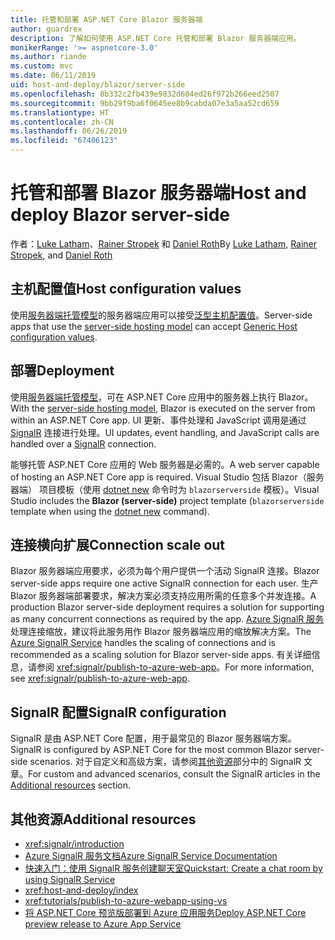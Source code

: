 ```yaml
---
title: 托管和部署 ASP.NET Core Blazor 服务器端
author: guardrex
description: 了解如何使用 ASP.NET Core 托管和部署 Blazor 服务器端应用。
monikerRange: '>= aspnetcore-3.0'
ms.author: riande
ms.custom: mvc
ms.date: 06/11/2019
uid: host-and-deploy/blazor/server-side
ms.openlocfilehash: 8b332c2fb439e9832d604ed26f972b266eed2507
ms.sourcegitcommit: 9bb29f9ba6f0645ee8b9cabda07e3a5aa52cd659
ms.translationtype: HT
ms.contentlocale: zh-CN
ms.lasthandoff: 06/26/2019
ms.locfileid: "67406123"
---
```

# <a name="host-and-deploy-blazor-server-side"></a><span data-ttu-id="6e225-103">托管和部署 Blazor 服务器端</span><span class="sxs-lookup"><span data-stu-id="6e225-103">Host and deploy Blazor server-side</span></span>

<span data-ttu-id="6e225-104">作者：[Luke Latham](https://github.com/guardrex)、[Rainer Stropek](https://www.timecockpit.com) 和 [Daniel Roth](https://github.com/danroth27)</span><span class="sxs-lookup"><span data-stu-id="6e225-104">By [Luke Latham](https://github.com/guardrex), [Rainer Stropek](https://www.timecockpit.com), and [Daniel Roth](https://github.com/danroth27)</span></span>

## <a name="host-configuration-values"></a><span data-ttu-id="6e225-105">主机配置值</span><span class="sxs-lookup"><span data-stu-id="6e225-105">Host configuration values</span></span>

<span data-ttu-id="6e225-106">使用[服务器端托管模型](xref:blazor/hosting-models#server-side)的服务器端应用可以接受[泛型主机配置值](xref:fundamentals/host/generic-host#host-configuration)。</span><span class="sxs-lookup"><span data-stu-id="6e225-106">Server-side apps that use the [server-side hosting model](xref:blazor/hosting-models#server-side) can accept [Generic Host configuration values](xref:fundamentals/host/generic-host#host-configuration).</span></span>

## <a name="deployment"></a><span data-ttu-id="6e225-107">部署</span><span class="sxs-lookup"><span data-stu-id="6e225-107">Deployment</span></span>

<span data-ttu-id="6e225-108">使用[服务器端托管模型](xref:blazor/hosting-models#server-side)，可在 ASP.NET Core 应用中的服务器上执行 Blazor。</span><span class="sxs-lookup"><span data-stu-id="6e225-108">With the [server-side hosting model](xref:blazor/hosting-models#server-side), Blazor is executed on the server from within an ASP.NET Core app.</span></span> <span data-ttu-id="6e225-109">UI 更新、事件处理和 JavaScript 调用是通过 [SignalR](xref:signalr/introduction) 连接进行处理。</span><span class="sxs-lookup"><span data-stu-id="6e225-109">UI updates, event handling, and JavaScript calls are handled over a [SignalR](xref:signalr/introduction) connection.</span></span>

<span data-ttu-id="6e225-110">能够托管 ASP.NET Core 应用的 Web 服务器是必需的。</span><span class="sxs-lookup"><span data-stu-id="6e225-110">A web server capable of hosting an ASP.NET Core app is required.</span></span> <span data-ttu-id="6e225-111">Visual Studio 包括 Blazor（服务器端）  项目模板（使用 [dotnet new](/dotnet/core/tools/dotnet-new) 命令时为 `blazorserverside` 模板）。</span><span class="sxs-lookup"><span data-stu-id="6e225-111">Visual Studio includes the **Blazor (server-side)** project template (`blazorserverside` template when using the [dotnet new](/dotnet/core/tools/dotnet-new) command).</span></span>

## <a name="connection-scale-out"></a><span data-ttu-id="6e225-112">连接横向扩展</span><span class="sxs-lookup"><span data-stu-id="6e225-112">Connection scale out</span></span>

<span data-ttu-id="6e225-113">Blazor 服务器端应用要求，必须为每个用户提供一个活动 SignalR 连接。</span><span class="sxs-lookup"><span data-stu-id="6e225-113">Blazor server-side apps require one active SignalR connection for each user.</span></span> <span data-ttu-id="6e225-114">生产 Blazor 服务器端部署要求，解决方案必须支持应用所需的任意多个并发连接。</span><span class="sxs-lookup"><span data-stu-id="6e225-114">A production Blazor server-side deployment requires a solution for supporting as many concurrent connections as required by the app.</span></span> <span data-ttu-id="6e225-115">[Azure SignalR 服务](/azure/azure-signalr/)处理连接缩放，建议将此服务用作 Blazor 服务器端应用的缩放解决方案。</span><span class="sxs-lookup"><span data-stu-id="6e225-115">The [Azure SignalR Service](/azure/azure-signalr/) handles the scaling of connections and is recommended as a scaling solution for Blazor server-side apps.</span></span> <span data-ttu-id="6e225-116">有关详细信息，请参阅 <xref:signalr/publish-to-azure-web-app>。</span><span class="sxs-lookup"><span data-stu-id="6e225-116">For more information, see <xref:signalr/publish-to-azure-web-app>.</span></span>

## <a name="signalr-configuration"></a><span data-ttu-id="6e225-117">SignalR 配置</span><span class="sxs-lookup"><span data-stu-id="6e225-117">SignalR configuration</span></span>

<span data-ttu-id="6e225-118">SignalR 是由 ASP.NET Core 配置，用于最常见的 Blazor 服务器端方案。</span><span class="sxs-lookup"><span data-stu-id="6e225-118">SignalR is configured by ASP.NET Core for the most common Blazor server-side scenarios.</span></span> <span data-ttu-id="6e225-119">对于自定义和高级方案，请参阅[其他资源](#additional-resources)部分中的 SignalR 文章。</span><span class="sxs-lookup"><span data-stu-id="6e225-119">For custom and advanced scenarios, consult the SignalR articles in the [Additional resources](#additional-resources) section.</span></span>

## <a name="additional-resources"></a><span data-ttu-id="6e225-120">其他资源</span><span class="sxs-lookup"><span data-stu-id="6e225-120">Additional resources</span></span>

* <xref:signalr/introduction>
* [<span data-ttu-id="6e225-121">Azure SignalR 服务文档</span><span class="sxs-lookup"><span data-stu-id="6e225-121">Azure SignalR Service Documentation</span></span>](/azure/azure-signalr/)
* [<span data-ttu-id="6e225-122">快速入门：使用 SignalR 服务创建聊天室</span><span class="sxs-lookup"><span data-stu-id="6e225-122">Quickstart: Create a chat room by using SignalR Service</span></span>](/azure/azure-signalr/signalr-quickstart-dotnet-core)
* <xref:host-and-deploy/index>
* <xref:tutorials/publish-to-azure-webapp-using-vs>
* [<span data-ttu-id="6e225-123">将 ASP.NET Core 预览版部署到 Azure 应用服务</span><span class="sxs-lookup"><span data-stu-id="6e225-123">Deploy ASP.NET Core preview release to Azure App Service</span></span>](xref:host-and-deploy/azure-apps/index#deploy-aspnet-core-preview-release-to-azure-app-service)
